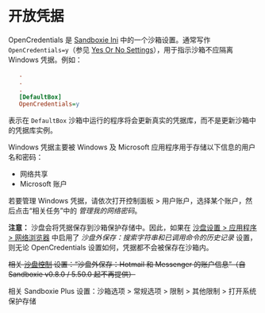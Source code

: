 # 开放凭据

OpenCredentials 是 [Sandboxie Ini](SandboxieIni.md) 中的一个沙箱设置。通常写作 `OpenCredentials=y`（参见 [Yes Or No Settings](YesOrNoSettings.md)），用于指示沙箱不应隔离 Windows 凭据。例如：
```ini
   .
   .
   .
   [DefaultBox]
   OpenCredentials=y
```

表示在 `DefaultBox` 沙箱中运行的程序将会更新真实的凭据库，而不是更新沙箱中的凭据库实例。

Windows 凭据主要被 Windows 及 Microsoft 应用程序用于存储以下信息的用户名和密码：

* 网络共享
* Microsoft 账户

若要管理 Windows 凭据，请依次打开控制面板 > 用户账户，选择某个账户，然后点击“相关任务”中的 _管理我的网络密码_。

**注意：** 沙盘会将凭据保存到沙箱保护存储中。因此，如果在 [沙盘设置 > 应用程序 > 网络浏览器](ApplicationsSettings.md#web-browser) 中启用了 _沙盘外保存：搜索字符串和已调用命令的历史记录_ 设置，则无论 OpenCredentials 设置如何，凭据都不会被保存在沙箱内。

~~相关 [沙盘控制](SandboxieControl.md) 设置：“沙盘外保存：Hotmail 和 Messenger 的账户信息”（自 Sandboxie v0.8.0 / 5.50.0 起不再提供）~~

相关 Sandboxie Plus 设置：沙箱选项 > 常规选项 > 限制 > 其他限制 > 打开系统保护存储